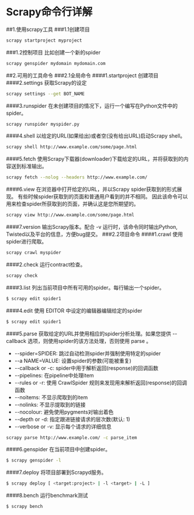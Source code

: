 # Scrapy命令行详解
##1.使用scrapy工具
###1.1创建项目
```bash
scrapy startproject myproject
```
###1.2控制项目
比如创建一个新的spider
```bash
scrapy genspider mydomain mydomain.com
```
##2.可用的工具命令
###2.1全局命令
####1.startproject
创建项目
####2.settings
获取Scrapy的设定
```bash
scrapy settings --get BOT_NAME
```
####3.runspider
在未创建项目的情况下，运行一个编写在Python文件中的spider。
```bash
scrapy runspider myspider.py
```
####4.shell
以给定的URL(如果给出)或者空(没有给出URL)启动Scrapy shell。
```bash
scrapy shell http://www.example.com/some/page.html
```
####5.fetch
使用Scrapy下载器(downloader)下载给定的URL，并将获取到的内容送到标准输出。
```bash
scrapy fetch --nolog --headers http://www.example.com/
```
####6.view
在浏览器中打开给定的URL，并以Scrapy spider获取到的形式展现。 有些时候spider获取到的页面和普通用户看到的并不相同。 因此该命令可以用来检查spider所获取到的页面，并确认这是您所期望的。
```bash
scrapy view http://www.example.com/some/page.html
```
####7.version
输出Scrapy版本。配合 -v 运行时，该命令同时输出Python, Twisted以及平台的信息，方便bug提交。
###2.2项目命令
####1.crawl
使用spider进行爬取。
```bash
scrapy crawl myspider
```
####2.check
运行contract检查。
```bash
scrapy check
```
####3.list
列出当前项目中所有可用的spider。每行输出一个spider。
```bash
$ scrapy edit spider1
```
####4.edit
使用 EDITOR 中设定的编辑器编辑给定的spider
```bash
$ scrapy edit spider1
```
####5.parse
获取给定的URL并使用相应的spider分析处理。如果您提供 --callback 选项，则使用spider的该方法处理，否则使用 parse 。
* --spider=SPIDER: 跳过自动检测spider并强制使用特定的spider
* --a NAME=VALUE: 设置spider的参数(可能被重复)
* --callback or -c: spider中用于解析返回(response)的回调函数
* --pipelines: 在pipeline中处理item
* --rules or -r: 使用 CrawlSpider 规则来发现用来解析返回(response)的回调函数
* --noitems: 不显示爬取到的item
* --nolinks: 不显示提取到的链接
* --nocolour: 避免使用pygments对输出着色
* --depth or -d: 指定跟进链接请求的层次数(默认: 1)
* --verbose or -v: 显示每个请求的详细信息
```bash
scrapy parse http://www.example.com/ -c parse_item
```
####6.genspider
在当前项目中创建spider。
```bash
$ scrapy genspider -l
```
####7.deploy
将项目部署到Scrapyd服务。
```bash
$ scrapy deploy [ <target:project> | -l <target> | -L ]
```
####8.bench
运行benchmark测试
```bash
$ scrapy bench 
```



